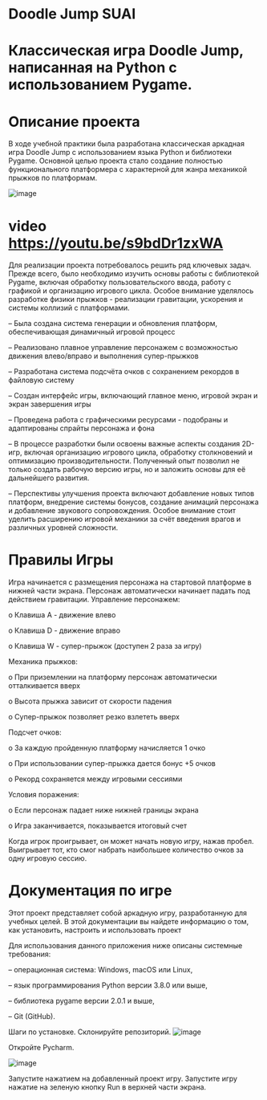 # Doodle Jump SUAI
# Классическая игра Doodle Jump, написанная на Python с использованием Pygame.
# Описание проекта 
В ходе учебной практики была разработана классическая
аркадная игра Doodle Jump с использованием языка Python и библиотеки Pygame. Основной целью проекта стало создание полностью функционального платформера с характерной для жанра механикой прыжков по платформам.

![image](https://github.com/user-attachments/assets/069921c5-89d5-44bc-900e-16c3342f4041)

# video https://youtu.be/s9bdDr1zxWA

Для реализации проекта потребовалось решить ряд ключевых
задач. Прежде всего, было необходимо изучить основы работы с библиотекой Pygame, включая обработку пользовательского ввода, работу с графикой и организацию игрового цикла. Особое внимание уделялось разработке физики прыжков - реализации гравитации, ускорения и системы коллизий с платформами.

–	Была создана система генерации и обновления платформ, обеспечивающая динамичный игровой процесс

–	Реализовано плавное управление персонажем с возможностью движения влево/вправо и выполнения супер-прыжков

–	Разработана система подсчёта очков с сохранением рекордов в файловую систему

–	Создан интерфейс игры, включающий главное меню, игровой экран и экран завершения игры

–	Проведена работа с графическими ресурсами - подобраны и адаптированы спрайты персонажа и фона

–	В процессе разработки были освоены важные аспекты создания 2D-игр, включая организацию игрового цикла, обработку столкновений и оптимизацию производительности. Полученный опыт позволил не только создать рабочую версию игры, но и заложить основы для её дальнейшего развития.

–	Перспективы улучшения проекта включают добавление новых типов платформ, внедрение системы бонусов, создание анимаций персонажа и добавление звукового сопровождения. Особое внимание стоит уделить расширению игровой механики за счёт введения врагов и различных уровней сложности.

# Правилы Игры
Игра начинается с размещения персонажа на стартовой платформе в нижней части экрана. Персонаж автоматически начинает падать под действием гравитации.
Управление персонажем:

o	Клавиша A - движение влево

o	Клавиша D - движение вправо

o	Клавиша W - супер-прыжок (доступен 2 раза за игру)

Механика прыжков:

o	При приземлении на платформу персонаж автоматически отталкивается вверх

o	Высота прыжка зависит от скорости падения

o	Супер-прыжок позволяет резко взлететь вверх

Подсчет очков:

o	За каждую пройденную платформу начисляется 1 очко

o	При использовании супер-прыжка дается бонус +5 очков

o	Рекорд сохраняется между игровыми сессиями

Условия поражения:

o	Если персонаж падает ниже нижней границы экрана

o	Игра заканчивается, показывается итоговый счет

Когда игрок проигрывает, он может начать новую игру, нажав пробел. Выигрывает тот, кто смог набрать наибольшее количество очков за одну игровую сессию.

# Документация по игре

Этот проект представляет собой аркадную игру, разработанную для учебных целей. В этой документации вы найдете информацию о том, как установить, настроить и использовать проект

Для использования данного приложения ниже описаны системные требования:

–	операционная система: Windows, macOS или Linux,

–	язык программирования Python версии 3.8.0 или выше,

–	библиотека pygame версии 2.0.1 и выше,

–	Git (GitHub).

Шаги по установке. Склонируйте репозиторий. 
![image](https://github.com/user-attachments/assets/239191ba-b30f-45ee-8b0e-6c1613c595d4)






Откройте Pycharm. 
 
![image](https://github.com/user-attachments/assets/522829d9-a84f-4acc-9fee-e2c0531081b4)

Запустите нажатием на добавленный проект игру. Запустите игру нажатие на зеленую кнопку Run в верхней части экрана.

